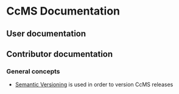 # CcMS Documentation

## User documentation

## Contributor documentation

### General concepts

* [Semantic Versioning](http://semver.org) is used in order to version CcMS releases